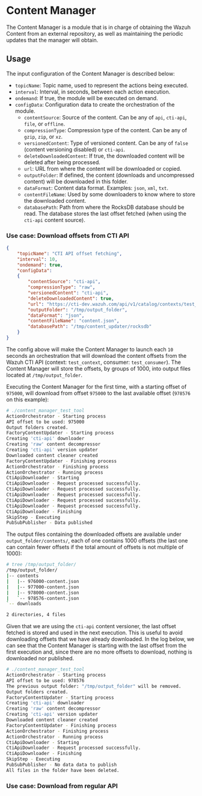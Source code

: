 # Content Manager

The Content Manager is a module that is in charge of obtaining the Wazuh Content from an external repository, as well as maintaining the periodic updates that the manager will obtain.

## Usage

The input configuration of the Content Manager is described below:

- `topicName`: Topic name, used to represent the actions being executed.
- `interval`: Interval, in seconds, between each action execution.
- `ondemand`: If true, the module will be executed on demand.
- `configData`: Configuration data to create the orchestration of the module.
  + `contentSource`: Source of the content. Can be any of `api`, `cti-api`, `file`, or `offline`.
  + `compressionType`: Compression type of the content. Can be any of `gzip`, `zip`, or `xz`.
  + `versionedContent`: Type of versioned content. Can be any of `false` (content versioning disabled) or `cti-api`.
  + `deleteDownloadedContent`: If true, the downloaded content will be deleted after being processed.
  + `url`: URL from where the content will be downloaded or copied.
  + `outputFolder`: If defined, the content (downloads and uncompressed content) will be downloaded in this folder.
  + `dataFormat`: Content data format. Examples: `json`, `xml`, `txt`.
  + `contentFileName`: Used by some downloaders to know where to store the downloaded content.
  + `databasePath`: Path from where the RocksDB database should be read. The database stores the last offset fetched (when using the `cti-api` content source).

### Use case: Download offsets from CTI API

```json
{
    "topicName": "CTI API offset fetching",
    "interval": 10,
    "ondemand": true,
    "configData":
    {
        "contentSource": "cti-api",
        "compressionType": "raw",
        "versionedContent": "cti-api",
        "deleteDownloadedContent": true,
        "url": "https://cti-dev.wazuh.com/api/v1/catalog/contexts/test_context/consumers/test_consumer",
        "outputFolder": "/tmp/output_folder",
        "dataFormat": "json",
        "contentFileName": "content.json",
        "databasePath": "/tmp/content_updater/rocksdb"
    }
}
```

The config above will make the Content Manager to launch each `10` seconds an orchestration that will download the content offsets from the Wazuh CTI API (context: `test_context`, consumer: `test_consumer`). The Content Manager will store the offsets, by groups of 1000, into output files located at `/tmp/output_folder`.

Executing the Content Manager for the first time, with a starting offset of `975000`, will download from offset `975000` to the last available offset (`978576` on this example):
```bash
# ./content_manager_test_tool 
ActionOrchestrator - Starting process
API offset to be used: 975000
Output folders created.
FactoryContentUpdater - Starting process
Creating 'cti-api' downloader
Creating 'raw' content decompressor
Creating 'cti-api' version updater
Downloaded content cleaner created
FactoryContentUpdater - Finishing process
ActionOrchestrator - Finishing process
ActionOrchestrator - Running process
CtiApiDownloader - Starting
CtiApiDownloader - Request processed successfully.
CtiApiDownloader - Request processed successfully.
CtiApiDownloader - Request processed successfully.
CtiApiDownloader - Request processed successfully.
CtiApiDownloader - Request processed successfully.
CtiApiDownloader - Finishing
SkipStep - Executing
PubSubPublisher - Data published
```

The output files containing the downloaded offsets are available under `output_folder/contents/`, each of one contains 1000 offsets (the last one can contain fewer offsets if the total amount of offsets is not multiple of 1000):
```bash
# tree /tmp/output_folder/
/tmp/output_folder/
|-- contents
|   |-- 976000-content.json
|   |-- 977000-content.json
|   |-- 978000-content.json
|   `-- 978576-content.json
`-- downloads

2 directories, 4 files
```

Given that we are using the `cti-api` content versioner, the last offset fetched is stored and used in the next execution. This is useful to avoid downloading offsets that we have already downloaded. In the log below, we can see that the Content Manager is starting with the last offset from the first execution and, since there are no more offsets to download, nothing is downloaded nor published.

```bash
# ./content_manager_test_tool 
ActionOrchestrator - Starting process
API offset to be used: 978576
The previous output folder: "/tmp/output_folder" will be removed.
Output folders created.
FactoryContentUpdater - Starting process
Creating 'cti-api' downloader
Creating 'raw' content decompressor
Creating 'cti-api' version updater
Downloaded content cleaner created
FactoryContentUpdater - Finishing process
ActionOrchestrator - Finishing process
ActionOrchestrator - Running process
CtiApiDownloader - Starting
CtiApiDownloader - Request processed successfully.
CtiApiDownloader - Finishing
SkipStep - Executing
PubSubPublisher - No data data to publish
All files in the folder have been deleted.
```

### Use case: Download from regular API
